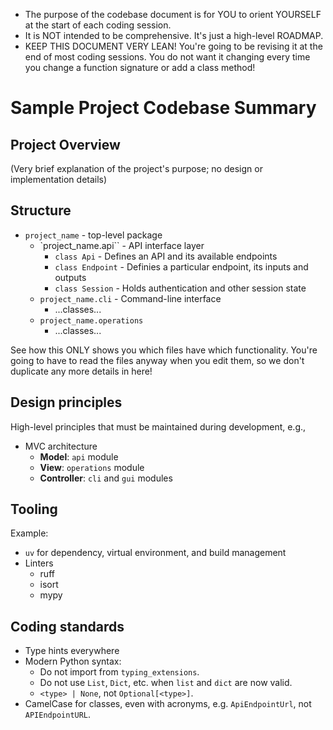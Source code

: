 - The purpose of the codebase document is for YOU to orient YOURSELF at the
  start of each coding session.
- It is NOT intended to be comprehensive. It's just a high-level ROADMAP.
- KEEP THIS DOCUMENT VERY LEAN! You're going to be revising it at the end of
  most coding sessions. You do not want it changing every time you change a
  function signature or add a class method!

# Sample Project Codebase Summary

## Project Overview

(Very brief explanation of the project's purpose; no design or implementation details)

## Structure

- `project_name` - top-level package
    - `project_name.api`` - API interface layer
        - `class Api` - Defines an API and its available endpoints
        - `class Endpoint` - Definies a particular endpoint, its inputs and outputs
        - `class Session` - Holds authentication and other session state
    - `project_name.cli` - Command-line interface
        - ...classes...
    - `project_name.operations`
        - ...classes...

See how this ONLY shows you which files have which functionality. You're going
to have to read the files anyway when you edit them, so we don't duplicate
any more details in here!

## Design principles

High-level principles that must be maintained during development, e.g.,

- MVC architecture
    - **Model**: `api` module
    - **View**: `operations` module
    - **Controller**: `cli` and `gui` modules

## Tooling

Example:

- `uv` for dependency, virtual environment, and build management
- Linters
    - ruff
    - isort
    - mypy

## Coding standards

- Type hints everywhere
- Modern Python syntax:
    - Do not import from `typing_extensions`.
    - Do not use `List`, `Dict`, etc. when `list` and `dict` are now valid.
    - `<type> | None`, not `Optional[<type>]`.
- CamelCase for classes, even with acronyms, e.g. `ApiEndpointUrl`, not `APIEndpointURL`.

